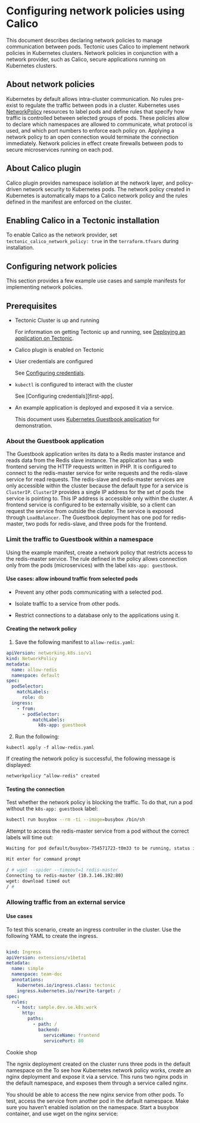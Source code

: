 # Configuring network policies using Calico

This document describes declaring network policies to manage communication between pods. Tectonic uses Calico to implement network policies in Kubernetes clusters. Network policies in conjunction with a network provider, such as Calico, secure applications running on Kubernetes clusters.

## About network policies

Kubernetes by default allows intra-cluster communication. No rules pre-exist to regulate the traffic between pods in a cluster. Kubernetes uses [NetworkPolicy][network-policy-resource] resources to label pods and define rules that specify how traffic is controlled between selected groups of pods. These policies allow to declare which namespaces are allowed to communicate, what protocol is used, and which port numbers to enforce each policy on. Applying a network policy to an open connection would terminate the connection immediately. Network policies in effect create firewalls between pods to secure microservices running on each pod.

## About Calico plugin

Calico plugin provides namespace isolation at the network layer, and policy-driven network security to Kubernetes pods. The network policy created in Kubernetes is automatically maps to a Calico network policy and the rules defined in the manifest are enforced on the cluster.

## Enabling Calico in a Tectonic installation

To enable Calico as the network provider, set `tectonic_calico_network_policy: true` in the `terraform.tfvars` during installation.

## Configuring network policies

This section provides a few example use cases and sample manifests for implementing network policies.

## Prerequisites

* Tectonic Cluster is up and running

  For information on getting Tectonic up and running, see [Deploying an application on Tectonic][deploy-first-app].

* Calico plugin is enabled on Tectonic

* User credentials are configured

  See [Configuring credentials][configure-credentials].

* `kubectl` is configured to interact with the cluster

  See [Configuring credentials][first-app].

* An example application is deployed and exposed it via a service.

  This document uses [Kubernetes Guestbook application][deploy-app] for demonstration.

### About the Guestbook application

The Guestbook application writes its data to a Redis master instance and reads data from the Redis slave instance. The application has a web frontend serving the HTTP requests written in PHP. It is configured to connect to the redis-master service for write requests and the redis-slave service for read requests. The redis-slave and redis-master services are only accessible within the cluster because the default type for a service is `ClusterIP`. `ClusterIP` provides a single IP address for the set of pods the service is pointing to. This IP address is accessible only within the cluster.
A frontend service is configured to be externally visible, so a client can request the service from outside the cluster. The service is exposed through `LoadBalancer`. The Guestbook deployment has one pod for redis-master, two pods for redis-slave, and three pods for the frontend.

### Limit the traffic to Guestbook within a namespace

Using the example manifest, create a network policy that restricts access to the redis-master service. The rule defined in the policy allows connection only from the pods (microservices) with the label `k8s-app: guestbook`.

#### Use cases: allow inbound traffic from selected pods

* Prevent any other pods communicating with a selected pod.

* Isolate traffic to a service from other pods.

* Restrict connections to a database only to the applications using it.

#### Creating the network policy

1. Save the following manifest to `allow-redis.yaml`:

  ```YAML
  apiVersion: networking.k8s.io/v1
  kind: NetworkPolicy
  metadata:
    name: allow-redis
    namespace: default
  spec:
    podSelector:
      matchLabels:
        role: db
    ingress:
      - from:
        - podSelector:
            matchLabels:
              k8s-app: guestbook
  ```

2. Run the following:

  `kubectl apply -f allow-redis.yaml`

  If creating the network policy is successful, the following message is displayed:

  `networkpolicy "allow-redis" created`

#### Testing the connection

Test whether the network policy is blocking the traffic. To do that, run a pod without the `k8s-app: guestbook` label:

```sh
kubectl run busybox --rm -ti --image=busybox /bin/sh
```

Attempt to access the redis-master service from a pod without the correct labels will time out:

```sh
Waiting for pod default/busybox-754571723-t0m33 to be running, status is Pending, pod ready: false

Hit enter for command prompt

/ # wget --spider --timeout=1 redis-master
Connecting to redis-master (10.3.146.192:80)
wget: download timed out
/ #

```

### Allowing traffic from an external service

#### Use cases

To test this scenario, create an ingress controller in the cluster. Use the following YAML to create the ingress.

```yaml

kind: Ingress
apiVersion: extensions/v1beta1
metadata:
  name: simple
  namespace: team-doc
  annotations:
    kubernetes.io/ingress.class: tectonic
    ingress.kubernetes.io/rewrite-target: /
spec:
  rules:
    - host: sample.dev.se.k8s.work
      http:
        paths:
          - path: /
            backend:
              serviceName: frontend
              servicePort: 80

```




Cookie shop

The ngnix deployment created on the cluster runs three pods in the default namespace on the To see how Kubernetes network policy works, create an nginx deployment and expose it via a service. This runs two nginx pods in the default namespace, and exposes them through a service called nginx.

You should be able to access the new nginx service from other pods. To test, access the service from another pod in the default namespace. Make sure you haven’t enabled isolation on the namespace.
Start a busybox container, and use wget on the nginx service:


[deploy-first-app]: first-app.md#deploying-an-application-on-Tectonic
[configure-credentials]: first-app.md#configuring-credentials
[deploy-app]: second-app.md
[network-policy-resource]: https://kubernetes.io/docs/api-reference/v1.7/#networkpolicy-v1-networking
